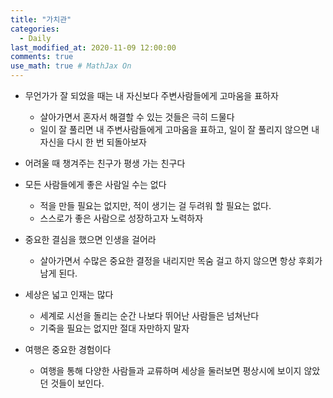 ```yaml
---
title: "가치관"
categories: 
  - Daily
last_modified_at: 2020-11-09 12:00:00
comments: true
use_math: true # MathJax On
---
```


- 무언가가 잘 되었을 때는 내 자신보다 주변사람들에게 고마움을 표하자
  - 살아가면서 혼자서 해결할 수 있는 것들은 극히 드물다
  - 일이 잘 풀리면 내 주변사람들에게 고마움을 표하고, 일이 잘 풀리지 않으면 내 자신을 다시 한 번 되돌아보자
  
- 어려울 때 챙겨주는 친구가 평생 가는 친구다

- 모든 사람들에게 좋은 사람일 수는 없다
  - 적을 만들 필요는 없지만, 적이 생기는 걸 두려워 할 필요는 없다.
  - 스스로가 좋은 사람으로 성장하고자 노력하자
  
- 중요한 결심을 했으면 인생을 걸어라
  - 살아가면서 수많은 중요한 결정을 내리지만 목숨 걸고 하지 않으면 항상 후회가 남게 된다.
  
- 세상은 넓고 인재는 많다
  - 세계로 시선을 돌리는 순간 나보다 뛰어난 사람들은 넘쳐난다
  - 기죽을 필요는 없지만 절대 자만하지 말자
  
- 여행은 중요한 경험이다
  - 여행을 통해 다양한 사람들과 교류하며 세상을 둘러보면 평상시에 보이지 않았던 것들이 보인다.
 
